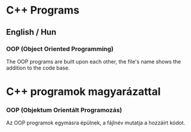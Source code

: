 # C++ Programs 
## English / Hun
### OOP (Object Oriented Programming)
The OOP programs are built upon each other, the file's name shows the addition to the code base.
# C++ programok magyarázattal
### OOP (Objektum Orientált Programozás)
Az OOP programok egymásra épülnek, a fájlnév mutatja a hozzáírt kódot.
